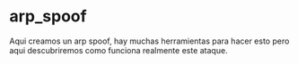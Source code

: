 # arp_spoof
Aqui creamos un arp spoof, hay muchas herramientas para hacer esto pero aqui descubriremos como funciona realmente este ataque.
